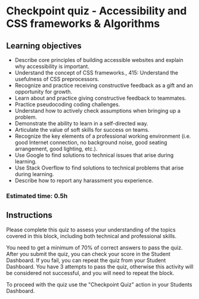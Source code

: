 # Checkpoint quiz - Accessibility and CSS frameworks & Algorithms

## Learning objectives
- Describe core principles of building accessible websites and explain why accessibility is important.
- Understand the concept of CSS frameworks., 415: Understand the usefulness of CSS preprocessors.
- Recognize and practice receiving constructive feedback as a gift and an opportunity for growth.
- Learn about and practice giving constructive feedback to teammates.
- Practice pseudocoding coding challenges.
- Understand how to actively check assumptions when bringing up a problem.
- Demonstrate the ability to learn in a self-directed way.
- Articulate the value of soft skills for success on teams.
- Recognize the key elements of a professional working environment (i.e. good Internet connection, no background noise, good seating arrangement, good lighting, etc.).
- Use Google to find solutions to technical issues that arise during learning.
- Use Stack Overflow to find solutions to technical problems that arise during learning.
- Describe how to report any harassment you experience.

### Estimated time: 0.5h

## Instructions

Please complete this quiz to assess your understanding of the topics covered in this block, including both technical and professional skills.

You need to get a minimum of 70% of correct answers to pass the quiz. After you submit the quiz, you can check your score in the Student Dashboard. If you fail, you can repeat the quiz from your Student Dashboard. You have 3 attempts to pass the quiz, otherwise this activity will be considered not successful, and you will need to repeat the block.

To proceed with the quiz use the "Checkpoint Quiz" action in your Students Dashboard. 


